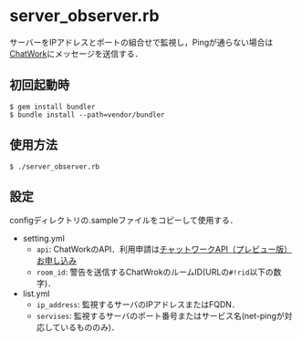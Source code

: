 server_observer.rb
=================
サーバーをIPアドレスとポートの組合せで監視し，Pingが通らない場合は[ChatWork](http://chatwork.com/ja/)にメッセージを送信する．

初回起動時
----------
    $ gem install bundler
    $ bundle install --path=vendor/bundler

使用方法
--------
    $ ./server_observer.rb

設定
----
configディレクトリの.sampleファイルをコピーして使用する．
+ setting.yml
  - `api`: ChatWorkのAPI．利用申請は[チャットワークAPI（プレビュー版）お申し込み](https://www.chatwork.com/service/packages/chatwork/subpackages/api/apply_beta.php)
  - `room_id`: 警告を送信するChatWrokのルームID(URLの`#!rid`以下の数字)．
+ list.yml
  - `ip_address`: 監視するサーバのIPアドレスまたはFQDN．
  - `servises`: 監視するサーバのポート番号またはサービス名(net-pingが対応しているもののみ)．
